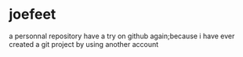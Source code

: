 # joefeet
a personnal repository
have a try on github again;because i have ever created a git project by using another account

